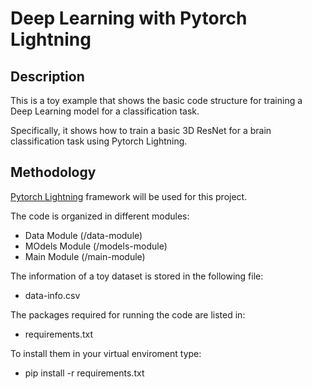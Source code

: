 # Deep Learning with Pytorch Lightning


## Description

This is a toy example that shows the basic code structure for training a Deep Learning model for a classification task.

Specifically, it shows how to train a basic 3D ResNet for a brain classification task using Pytorch Lightning. 


## Methodology

[Pytorch Lightning](https://pytorch-lightning.readthedocs.io/en/stable/starter/introduction.html) framework will be used for this project.

The code is organized in different modules:

- Data Module (/data-module)
- MOdels Module (/models-module)
- Main Module (/main-module)

The information of a toy dataset is stored in the following file:
- data-info.csv

The packages required for running the code are listed in:
- requirements.txt

To install them in your virtual enviroment type:
- pip install -r requirements.txt